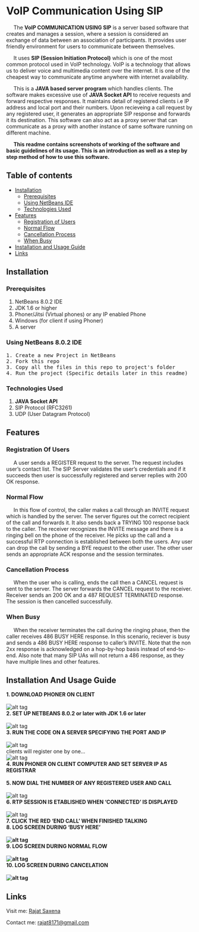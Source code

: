# VoIP Communication Using SIP

&nbsp;&nbsp;&nbsp;&nbsp;&nbsp;The <strong>VoIP COMMUNICATION USING SIP</strong> is a server based software that creates and manages a session, where a session is considered an exchange of data between an association of participants. It provides user friendly environment for users to communicate between themselves.
  
&nbsp;&nbsp;&nbsp;&nbsp;&nbsp;It uses <b>SIP (Session Initiation Protocol)</b> which is one of the most common protocol used in VoIP technology. VoIP is a technology that allows us to deliver voice and multimedia content over the internet. It is one of the cheapest way to communicate anytime anywhere with internet availability. 
	
	
&nbsp;&nbsp;&nbsp;&nbsp;&nbsp;This is a <b>JAVA based server program</b> which handles clients. The software makes excessive use of <b>JAVA Socket API</b> to receive requests and forward respective responses. It maintains detail of registered clients i.e IP address and local port and their numbers. Upon recieveing a call request by any registered user, it generates an appropriate SIP response and forwards it its destination. This software can also act as a proxy server that can communicate as a proxy with another instance of same software running on different machine. 
	
&nbsp;&nbsp;&nbsp;&nbsp;&nbsp;<b>This readme contains screenshots of working of the software and basic guidelines of its usage. This is an introduction as well as a step by step method of how to use this software.</b>

## Table of contents

- [Installation](#installation)
    - [Prerequisites](#prerequisites)
    - [Using NetBeans IDE](#using-netbeans-ide)
    - [Technologies Used](#technologies-used)
- [Features](#features)
    - [Registration of Users](#register)
    - [Normal Flow](#normal)
    - [Cancellation Process](#cancel)
    - [When Busy](#busy)
- [Installation and Usage Guide](#guide)
- [Links](#links)

## Installation <a name='installation'></a>

### Prerequisites <a name='prerequisites'></a>

1. NetBeans 8.0.2 IDE
2. JDK 1.6 or higher
3. Phoner/Jitsi (Virtual phones) or any IP enabled Phone
4. Windows (for client if using Phoner)
5. A server

### Using NetBeans 8.0.2 IDE <a name='using-netbeans-ide'></a>
<pre>
1. Create a new Project in NetBeans 
2. Fork this repo  
3. Copy all the files in this repo to project's folder  
4. Run the project (Specific details later in this readme)  
</pre>

### Technologies Used <a name='technologies-used'></a>

1. <b>JAVA Socket API</b>
2. SIP Protocol (RFC3261)
3. UDP (User Datagram Protocol)

## Features <a name='features'></a>

### Registration Of Users <a name='register'></a>

&nbsp;&nbsp;&nbsp;&nbsp;&nbsp;A user sends a REGISTER request to the server. The request includes user’s contact list. The SIP Server validates the user’s credentials and if it succeeds then user is successfully registered and server replies with 200 OK response.   

### Normal Flow <a name='normal'></a>

&nbsp;&nbsp;&nbsp;&nbsp;&nbsp;In this flow of control, the caller makes a call through an INVITE request which is handled by the server. The server figures out the correct recipient of the call and forwards it. It also sends back a TRYING 100 response back to the caller. The receiver recognizes the INVITE message and there is a ringing bell on the phone of the receiver. He picks up the call and a successful RTP connection is established between both the users. Any user can drop the call by sending a BYE request to the other user. The other user sends an appropriate ACK response and the session terminates.

### Cancellation Process <a name='cancel'></a>

&nbsp;&nbsp;&nbsp;&nbsp;&nbsp;When the user who is calling, ends the call then a CANCEL request is sent to the server. The server forwards the CANCEL request to the receiver. Receiver sends an 200 OK and a 487 REQUEST TERMINATED response. The session is then cancelled successfully.  

### When Busy <a name='busy'></a>

&nbsp;&nbsp;&nbsp;&nbsp;&nbsp;When the receiver terminates the call during the ringing phase, then the caller receives 486 BUSY HERE response. In this scenario, reciever is busy and sends a 486 BUSY HERE response to caller’s INVITE. Note that the non 2xx response is acknowledged on a hop-by-hop basis instead of end-to-end. Also note that many SIP UAs will not return a 486 response, as they have multiple lines and other features.

## Installation And Usage Guide <a name='guide'></a>

<b>1. DOWNLOAD PHONER ON CLIENT</b> </br></br>
 ![alt tag](https://raw.githubusercontent.com/srajat/UDP-SIP-Server/master/images/phoner.png) </br>
<b>2. SET UP NETBEANS 8.0.2 or later with JDK 1.6 or later</b> </br></br>
 ![alt tag](https://raw.githubusercontent.com/srajat/UDP-SIP-Server/master/images/netbeans.png) </br>
<b>3. RUN THE CODE ON A SERVER SPECIFYING THE PORT AND IP</b> </br></br>
 ![alt tag](https://raw.githubusercontent.com/srajat/UDP-SIP-Server/master/images/1.png) </br>
clients will register one by one... </br>
![alt tag](https://raw.githubusercontent.com/srajat/UDP-SIP-Server/master/images/2.png) </br>
<b>4. RUN PHONER ON CLIENT COMPUTER AND SET SERVER IP AS REGISTRAR</b> </br></br>
<b>5. NOW DIAL THE NUMBER OF ANY REGISTERED USER AND CALL</b> </br></br>
 ![alt tag](https://raw.githubusercontent.com/srajat/UDP-SIP-Server/master/images/3.png) </br>
<b>6. RTP SESSION IS ETABLISHED WHEN ‘CONNECTED’ IS DISPLAYED</b> </br></br>
 ![alt tag](https://raw.githubusercontent.com/srajat/UDP-SIP-Server/master/images/4.png) </br>
<b>7. CLICK THE RED ‘END CALL’ WHEN FINISHED TALKING</b> </br>
<b>8. LOG SCREEN DURING ‘BUSY HERE’ </br></br>
 ![alt tag](https://raw.githubusercontent.com/srajat/UDP-SIP-Server/master/images/5.png) </br>
9. LOG SCREEN DURING NORMAL FLOW </br></br>
 ![alt tag](https://raw.githubusercontent.com/srajat/UDP-SIP-Server/master/images/6.png) </br>
10. LOG SCREEN DURING CANCELATION </br></br>
 ![alt tag](https://raw.githubusercontent.com/srajat/UDP-SIP-Server/master/images/7.png) </br>
</b>
## Links <a name='links'></a>

Visit me:     [Rajat Saxena](http://www.rajatsaxena.me/)

Contact me:     <rajat8171@gmail.com>

